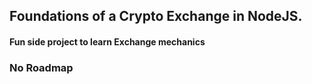 ## Foundations of a Crypto Exchange in NodeJS.

#### Fun side project to learn Exchange mechanics

### No Roadmap
